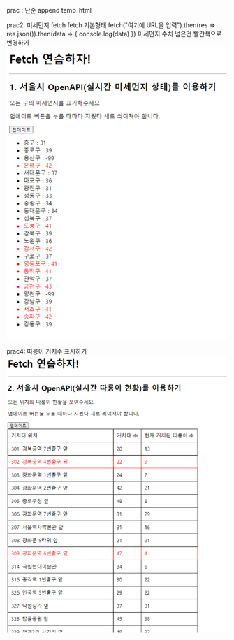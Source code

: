 prac : 단순 append temp_html

prac2: 미세먼지 fetch
fetch 기본형태
fetch("여기에 URL을 입력").then(res => res.json()).then(data => {
		console.log(data)
})
미세먼지 수치 넘은건 빨간색으로 변경하기
![Alt text](image.png)

prac4: 따릉이 거치수 표시하기
![Alt text](image-1.png)